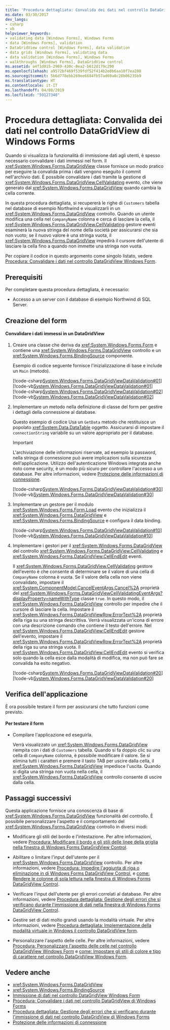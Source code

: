 ```yaml
---
title: 'Procedura dettagliata: Convalida dei dati nel controllo DataGridView di Windows Forms'
ms.date: 03/30/2017
dev_langs:
- csharp
- vb
helpviewer_keywords:
- validating data [Windows Forms], Windows Forms
- data [Windows Forms], validation
- DataGridView control [Windows Forms], data validation
- data grids [Windows Forms], validating data
- data validation [Windows Forms], Windows Forms
- walkthroughs [Windows Forms], DataGridView control
ms.assetid: a4f1d015-2969-430c-8ea2-b612d179c290
ms.openlocfilehash: a9572bf469f539fdf52f414b2e0b6aa10f7ea288
ms.sourcegitcommit: 5b6d778ebb269ee6684fb57ad69a8c28b06235b9
ms.translationtype: HT
ms.contentlocale: it-IT
ms.lasthandoff: 04/08/2019
ms.locfileid: "59127348"
---
```

# <a name="walkthrough-validating-data-in-the-windows-forms-datagridview-control"></a>Procedura dettagliata: Convalida dei dati nel controllo DataGridView di Windows Forms
Quando si visualizza la funzionalità di immissione dati agli utenti, è spesso necessario convalidare i dati immessi nel form. Il <xref:System.Windows.Forms.DataGridView> classe fornisce un modo pratico per eseguire la convalida prima i dati vengono eseguito il commit nell'archivio dati. È possibile convalidare i dati tramite la gestione di <xref:System.Windows.Forms.DataGridView.CellValidating> evento, che viene generato dal <xref:System.Windows.Forms.DataGridView> quando cambia la cella corrente.  
  
 In questa procedura dettagliata, si recupererà le righe di `Customers` tabella nel database di esempio Northwind e visualizzarli in un <xref:System.Windows.Forms.DataGridView> controllo. Quando un utente modifica una cella nel `CompanyName` colonna e cerca di lasciare la cella, il <xref:System.Windows.Forms.DataGridView.CellValidating> gestore eventi esaminerà la nuova stringa del nome della società per assicurarsi che sia non vuoto; se il nuovo valore è una stringa vuota, il <xref:System.Windows.Forms.DataGridView> impedirà il cursore dell'utente di lasciare la cella fino a quando non immette una stringa non vuota.  
  
 Per copiare il codice in questo argomento come singolo listato, vedere [Procedura: Convalidare i dati nel controllo DataGridView Windows Form](how-to-validate-data-in-the-windows-forms-datagridview-control.md).  
  
## <a name="prerequisites"></a>Prerequisiti  
 Per completare questa procedura dettagliata, è necessario:  
  
-   Accesso a un server con il database di esempio Northwind di SQL Server.  
  
## <a name="creating-the-form"></a>Creazione del form  
  
#### <a name="to-validate-data-entered-in-a-datagridview"></a>Convalidare i dati immessi in un DataGridView  
  
1.  Creare una classe che deriva da <xref:System.Windows.Forms.Form> e contiene una <xref:System.Windows.Forms.DataGridView> controllo e un <xref:System.Windows.Forms.BindingSource> componente.  
  
     Esempio di codice seguente fornisce l'inizializzazione di base e include un `Main` (metodo).  
  
     [!code-csharp[System.Windows.Forms.DataGridViewDataValidation#01](~/samples/snippets/csharp/VS_Snippets_Winforms/System.Windows.Forms.DataGridViewDataValidation/CS/datavalidation.cs#01)]
     [!code-vb[System.Windows.Forms.DataGridViewDataValidation#01](~/samples/snippets/visualbasic/VS_Snippets_Winforms/System.Windows.Forms.DataGridViewDataValidation/VB/datavalidation.vb#01)]  
    [!code-csharp[System.Windows.Forms.DataGridViewDataValidation#02](~/samples/snippets/csharp/VS_Snippets_Winforms/System.Windows.Forms.DataGridViewDataValidation/CS/datavalidation.cs#02)]
    [!code-vb[System.Windows.Forms.DataGridViewDataValidation#02](~/samples/snippets/visualbasic/VS_Snippets_Winforms/System.Windows.Forms.DataGridViewDataValidation/VB/datavalidation.vb#02)]  
  
2.  Implementare un metodo nella definizione di classe del form per gestire i dettagli della connessione al database.  
  
     Questo esempio di codice Usa un `GetData` metodo che restituisce un popolato <xref:System.Data.DataTable> oggetto. Assicurarsi di impostare il `connectionString` variabile su un valore appropriato per il database.  
  
    > [!IMPORTANT]
    >  L'archiviazione delle informazioni riservate, ad esempio la password, nella stringa di connessione può avere implicazioni sulla sicurezza dell'applicazione. Utilizzo dell'autenticazione Windows integrata anche noto come security, è un modo più sicuro per controllare l'accesso a un database. Per altre informazioni, vedere [Protezione delle informazioni di connessione](../../data/adonet/protecting-connection-information.md).  
  
     [!code-csharp[System.Windows.Forms.DataGridViewDataValidation#30](~/samples/snippets/csharp/VS_Snippets_Winforms/System.Windows.Forms.DataGridViewDataValidation/CS/datavalidation.cs#30)]
     [!code-vb[System.Windows.Forms.DataGridViewDataValidation#30](~/samples/snippets/visualbasic/VS_Snippets_Winforms/System.Windows.Forms.DataGridViewDataValidation/VB/datavalidation.vb#30)]  
  
3.  Implementare un gestore per il modulo <xref:System.Windows.Forms.Form.Load> evento che inizializza il <xref:System.Windows.Forms.DataGridView> e <xref:System.Windows.Forms.BindingSource> e configura il data binding.  
  
     [!code-csharp[System.Windows.Forms.DataGridViewDataValidation#10](~/samples/snippets/csharp/VS_Snippets_Winforms/System.Windows.Forms.DataGridViewDataValidation/CS/datavalidation.cs#10)]
     [!code-vb[System.Windows.Forms.DataGridViewDataValidation#10](~/samples/snippets/visualbasic/VS_Snippets_Winforms/System.Windows.Forms.DataGridViewDataValidation/VB/datavalidation.vb#10)]  
  
4.  Implementare i gestori per il <xref:System.Windows.Forms.DataGridView> del controllo <xref:System.Windows.Forms.DataGridView.CellValidating> e <xref:System.Windows.Forms.DataGridView.CellEndEdit> eventi.  
  
     Il <xref:System.Windows.Forms.DataGridView.CellValidating> gestore dell'evento è che consente di determinare se il valore di una cella di `CompanyName` colonna è vuota. Se il valore della cella non viene convalidato, impostare il <xref:System.ComponentModel.CancelEventArgs.Cancel%2A> proprietà del <xref:System.Windows.Forms.DataGridViewCellValidatingEventArgs?displayProperty=nameWithType> classe `true`. In questo modo, il <xref:System.Windows.Forms.DataGridView> controllo per impedire che il cursore di lasciare la cella. Impostare il <xref:System.Windows.Forms.DataGridViewRow.ErrorText%2A> proprietà della riga su una stringa descrittiva. Verrà visualizzata un'icona di errore con una descrizione comando che contiene il testo dell'errore. Nel <xref:System.Windows.Forms.DataGridView.CellEndEdit> gestore dell'evento, impostare il <xref:System.Windows.Forms.DataGridViewRow.ErrorText%2A> proprietà della riga su una stringa vuota. Il <xref:System.Windows.Forms.DataGridView.CellEndEdit> evento si verifica solo quando la cella esce dalla modalità di modifica, ma non può fare se convalida ha esito negativo.  
  
     [!code-csharp[System.Windows.Forms.DataGridViewDataValidation#20](~/samples/snippets/csharp/VS_Snippets_Winforms/System.Windows.Forms.DataGridViewDataValidation/CS/datavalidation.cs#20)]
     [!code-vb[System.Windows.Forms.DataGridViewDataValidation#20](~/samples/snippets/visualbasic/VS_Snippets_Winforms/System.Windows.Forms.DataGridViewDataValidation/VB/datavalidation.vb#20)]  
  
## <a name="testing-the-application"></a>Verifica dell'applicazione  
 È ora possibile testare il form per assicurarsi che tutto funzioni come previsto.  
  
#### <a name="to-test-the-form"></a>Per testare il form  
  
-   Compilare l'applicazione ed eseguirla.  
  
     Verrà visualizzato un <xref:System.Windows.Forms.DataGridView> riempita con i dati di `Customers` tabella. Quando si fa doppio clic su una cella di `CompanyName` colonna, è possibile modificare il valore. Se si elimina tutti i caratteri e premere il tasto TAB per uscire dalla cella, il <xref:System.Windows.Forms.DataGridView> impedisce l'uscita. Quando si digita una stringa non vuota nella cella, il <xref:System.Windows.Forms.DataGridView> controllo consente di uscire dalla cella.  
  
## <a name="next-steps"></a>Passaggi successivi  
 Questa applicazione fornisce una conoscenza di base di <xref:System.Windows.Forms.DataGridView> funzionalità del controllo. È possibile personalizzare l'aspetto e il comportamento del <xref:System.Windows.Forms.DataGridView> controllo in diversi modi:  
  
-   Modificare gli stili del bordo e l'intestazione. Per altre informazioni, vedere [Procedura: Modificare il bordo e gli stili delle linee della griglia nella finestra di Windows Forms DataGridView Control](change-the-border-and-gridline-styles-in-the-datagrid.md).  
  
-   Abilitare o limitare l'input dell'utente per il <xref:System.Windows.Forms.DataGridView> controllo. Per altre informazioni, vedere [Procedura: Impedire l'aggiunta di riga o eliminazione in di Windows Forms DataGridView Control](prevent-row-addition-and-deletion-datagridview.md), e [come: Rendere le colonne di sola lettura nella finestra di Windows Forms DataGridView Control](how-to-make-columns-read-only-in-the-windows-forms-datagridview-control.md).  
  
-   Verificare l'input dell'utente per gli errori correlati al database. Per altre informazioni, vedere [Procedura dettagliata: Gestione degli errori che si verificano durante l'immissione di dati nella finestra di Windows Forms DataGridView Control](handling-errors-that-occur-during-data-entry-in-the-datagrid.md).  
  
-   Gestire set di dati molto grandi usando la modalità virtuale. Per altre informazioni, vedere [Procedura dettagliata: Implementazione della modalità virtuale in Windows il controllo DataGridView form](implementing-virtual-mode-wf-datagridview-control.md).  
  
-   Personalizzare l'aspetto delle celle. Per altre informazioni, vedere [Procedura: Personalizzare l'aspetto delle celle nel controllo DataGridView Windows Form](customize-the-appearance-of-cells-in-the-datagrid.md) e [come: Impostare gli stili di colore e tipo di carattere nel controllo DataGridView Windows Form](how-to-set-font-and-color-styles-in-the-windows-forms-datagridview-control.md).  
  
## <a name="see-also"></a>Vedere anche

- <xref:System.Windows.Forms.DataGridView>
- <xref:System.Windows.Forms.BindingSource>
- [Immissione di dati nel controllo DataGridView Windows Form](data-entry-in-the-windows-forms-datagridview-control.md)
- [Procedura: Convalidare i dati nel controllo DataGridView di Windows Forms](how-to-validate-data-in-the-windows-forms-datagridview-control.md)
- [Procedura dettagliata: Gestione degli errori che si verificano durante l'immissione di dati nel controllo DataGridView di Windows Forms](handling-errors-that-occur-during-data-entry-in-the-datagrid.md)
- [Protezione delle informazioni di connessione](../../data/adonet/protecting-connection-information.md)
